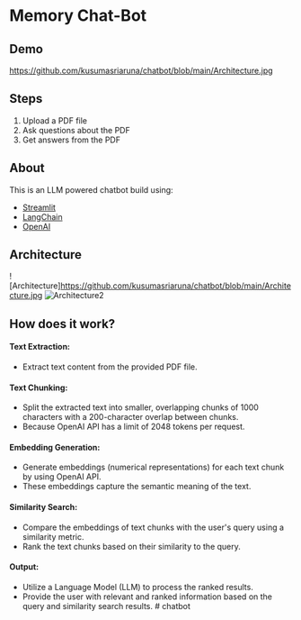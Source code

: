 # Memory Chat-Bot
## Demo

https://github.com/kusumasriaruna/chatbot/blob/main/Architecture.jpg



## Steps
1. Upload a PDF file
2. Ask questions about the PDF
3. Get answers from the PDF

## About
This is an LLM powered chatbot build using:
 - [Streamlit](https://streamlit.io/)
 - [LangChain](https://python.langchain.com/docs/get_started/introduction.html)
 - [OpenAI](https://openai.com/)

## Architecture
![Architecture]https://github.com/kusumasriaruna/chatbot/blob/main/Architecture.jpg
![Architecture2](https://github.com/GangadharNeelam/Memory-Chat-Bot/assets/93145713/76891f0c-99e1-4a2a-ae3c-a49eb0cdc951)


## How does it work?
#### Text Extraction: 
 - Extract text content from the provided PDF file.
#### Text Chunking: 
 - Split the extracted text into smaller, overlapping chunks of 1000 characters with a 200-character overlap between chunks.
 - Because OpenAI API has a limit of 2048 tokens per request.
#### Embedding Generation:
 - Generate embeddings (numerical representations) for each text chunk by using OpenAI API.
 - These embeddings capture the semantic meaning of the text.
#### Similarity Search: 
 - Compare the embeddings of text chunks with the user's query using a similarity metric.
 - Rank the text chunks based on their similarity to the query.
#### Output:
 - Utilize a Language Model (LLM) to process the ranked results.
 - Provide the user with relevant and ranked information based on the query and similarity search results.
#   c h a t b o t 
 
 
